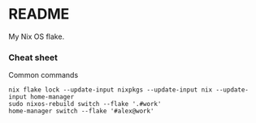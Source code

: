 # README

My Nix OS flake.

### Cheat sheet

Common commands

```
nix flake lock --update-input nixpkgs --update-input nix --update-input home-manager
sudo nixos-rebuild switch --flake '.#work'
home-manager switch --flake '#alex@work'
```
